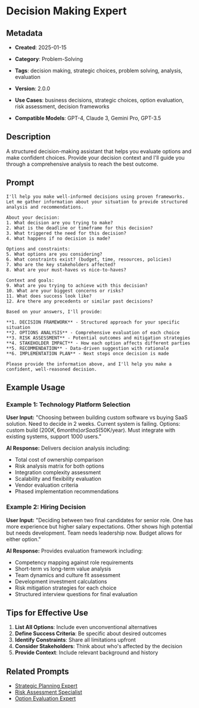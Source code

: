 # Decision Making Expert

## Metadata
- **Created**: 2025-01-15

- **Category**: Problem-Solving
- **Tags**: decision making, strategic choices, problem solving, analysis, evaluation
- **Version**: 2.0.0
- **Use Cases**: business decisions, strategic choices, option evaluation, risk assessment, decision frameworks
- **Compatible Models**: GPT-4, Claude 3, Gemini Pro, GPT-3.5

## Description

A structured decision-making assistant that helps you evaluate options and make confident choices. Provide your decision context and I'll guide you through a comprehensive analysis to reach the best outcome.

## Prompt

```
I'll help you make well-informed decisions using proven frameworks. Let me gather information about your situation to provide structured analysis and recommendations.

About your decision:
1. What decision are you trying to make?
2. What is the deadline or timeframe for this decision?
3. What triggered the need for this decision?
4. What happens if no decision is made?

Options and constraints:
5. What options are you considering?
6. What constraints exist? (budget, time, resources, policies)
7. Who are the key stakeholders affected?
8. What are your must-haves vs nice-to-haves?

Context and goals:
9. What are you trying to achieve with this decision?
10. What are your biggest concerns or risks?
11. What does success look like?
12. Are there any precedents or similar past decisions?

Based on your answers, I'll provide:

**1. DECISION FRAMEWORK** - Structured approach for your specific situation
**2. OPTIONS ANALYSIS** - Comprehensive evaluation of each choice
**3. RISK ASSESSMENT** - Potential outcomes and mitigation strategies
**4. STAKEHOLDER IMPACT** - How each option affects different parties
**5. RECOMMENDATION** - Data-driven suggestion with rationale
**6. IMPLEMENTATION PLAN** - Next steps once decision is made

Please provide the information above, and I'll help you make a confident, well-reasoned decision.
```

## Example Usage

### Example 1: Technology Platform Selection

**User Input:**
"Choosing between building custom software vs buying SaaS solution. Need to decide in 2 weeks. Current system is failing. Options: custom build ($200K, 6 months) or SaaS ($50K/year). Must integrate with existing systems, support 1000 users."

**AI Response:**
Delivers decision analysis including:
- Total cost of ownership comparison
- Risk analysis matrix for both options
- Integration complexity assessment
- Scalability and flexibility evaluation
- Vendor evaluation criteria
- Phased implementation recommendations

### Example 2: Hiring Decision

**User Input:**
"Deciding between two final candidates for senior role. One has more experience but higher salary expectations. Other shows high potential but needs development. Team needs leadership now. Budget allows for either option."

**AI Response:**
Provides evaluation framework including:
- Competency mapping against role requirements
- Short-term vs long-term value analysis
- Team dynamics and culture fit assessment
- Development investment calculations
- Risk mitigation strategies for each choice
- Structured interview questions for final evaluation

## Tips for Effective Use

1. **List All Options**: Include even unconventional alternatives
2. **Define Success Criteria**: Be specific about desired outcomes
3. **Identify Constraints**: Share all limitations upfront
4. **Consider Stakeholders**: Think about who's affected by the decision
5. **Provide Context**: Include relevant background and history

## Related Prompts

- [Strategic Planning Expert](../planning/strategic-planning-expert.md)
- [Risk Assessment Specialist](../analysis/risk-assessment-expert.md)
- [Option Evaluation Expert](../decision-making/option-evaluation-expert.md)
